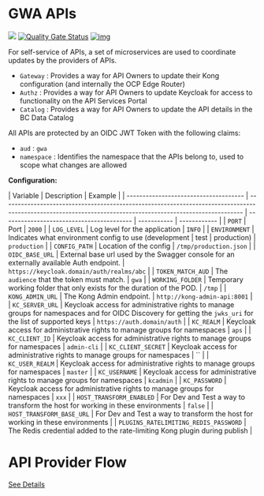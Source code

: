 # GWA APIs

<img src="https://github.com/bcgov/gwa-api/workflows/Build/badge.svg"></img>
[![Quality Gate Status](https://sonarcloud.io/api/project_badges/measure?project=gwa-api&metric=alert_status)](https://sonarcloud.io/dashboard?id=gwa-api)
[![img](https://img.shields.io/badge/Lifecycle-Stable-97ca00)](https://github.com/bcgov/repomountie/blob/master/doc/lifecycle-badges.md)

For self-service of APIs, a set of microservices are used to coordinate updates by the providers of APIs.

- `Gateway` : Provides a way for API Owners to update their Kong configuration (and internally the OCP Edge Router)
- `Authz` : Provides a way for API Owners to update Keycloak for access to functionality on the API Services Portal
- `Catalog` : Provides a way for API Owners to update the API details in the BC Data Catalog

All APIs are protected by an OIDC JWT Token with the following claims:

- `aud` : `gwa`
- `namespace` : Identifies the namespace that the APIs belong to, used to scope what changes are allowed

**Configuration:**

| Variable                              | Description                                                                                                                                                | Example                                   |
| ------------------------------------- | ---------------------------------------------------------------------------------------------------------------------------------------------------------- | ----------------------------------------- | ----------- | ------------ |
| `PORT`                                | Port                                                                                                                                                       | `2000`                                    |
| `LOG_LEVEL`                           | Log level for the application                                                                                                                              | `INFO`                                    |
| `ENVIRONMENT`                         | Indicates what environment config to use (development                                                                                                      | test                                      | production) | `production` |
| `CONFIG_PATH`                         | Location of the config                                                                                                                                     | `/tmp/production.json`                    |
| `OIDC_BASE_URL`                       | External base url used by the Swagger console for an externally available Auth endpoint.                                                                   | `https://keycloak.domain/auth/realms/abc` |
| `TOKEN_MATCH_AUD`                     | The `audience` that the token must match.                                                                                                                  | `gwa`                                     |
| `WORKING_FOLDER`                      | Temporary working folder that only exists for the duration of the POD.                                                                                     | `/tmp`                                    |
| `KONG_ADMIN_URL`                      | The Kong Admin endpoint.                                                                                                                                   | `http://kong-admin-api:8001`              |
| `KC_SERVER_URL`                       | Keycloak access for administrative rights to manage groups for namespaces and for OIDC Discovery for getting the `jwks_uri` for the list of supported keys | `https://auth.domain/auth`                |
| `KC_REALM`                            | Keycloak access for administrative rights to manage groups for namespaces                                                                                  | `aps`                                     |
| `KC_CLIENT_ID`                        | Keycloak access for administrative rights to manage groups for namespaces                                                                                  | `admin-cli`                               |
| `KC_CLIENT_SECRET`                    | Keycloak access for administrative rights to manage groups for namespaces                                                                                  | ``                                        |
| `KC_USER_REALM`                       | Keycloak access for administrative rights to manage groups for namespaces                                                                                  | `master`                                  |
| `KC_USERNAME`                         | Keycloak access for administrative rights to manage groups for namespaces                                                                                  | `kcadmin`                                 |
| `KC_PASSWORD`                         | Keycloak access for administrative rights to manage groups for namespaces                                                                                  | `xxx`                                     |
| `HOST_TRANSFORM_ENABLED`              | For Dev and Test a way to transform the host for working in these environments                                                                             | `false`                                   |
| `HOST_TRANSFORM_BASE_URL`             | For Dev and Test a way to transform the host for working in these environments                                                                             |
| `PLUGINS_RATELIMITING_REDIS_PASSWORD` | The Redis credential added to the rate-limiting Kong plugin during publish                                                                                 |

# API Provider Flow

[See Details](https://bcgov.github.io/aps-infra-platform/guides/owner-journey)
